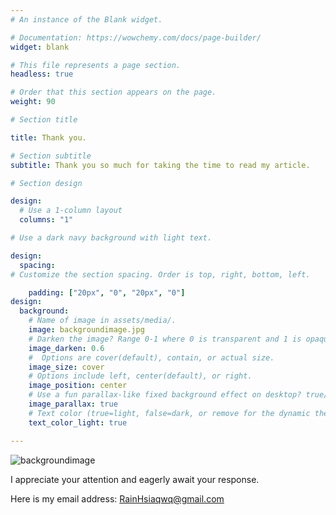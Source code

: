 ```yaml
---
# An instance of the Blank widget.

# Documentation: https://wowchemy.com/docs/page-builder/
widget: blank

# This file represents a page section.
headless: true

# Order that this section appears on the page.
weight: 90

# Section title

title: Thank you. 

# Section subtitle
subtitle: Thank you so much for taking the time to read my article.

# Section design

design:
  # Use a 1-column layout
  columns: "1"

# Use a dark navy background with light text.

design:
  spacing:
# Customize the section spacing. Order is top, right, bottom, left.

​    padding: ["20px", "0", "20px", "0"]
design:
  background:
    # Name of image in assets/media/.
​    image: backgroundimage.jpg
    # Darken the image? Range 0-1 where 0 is transparent and 1 is opaque.
​    image_darken: 0.6
    #  Options are cover(default), contain, or actual size.
​    image_size: cover
    # Options include left, center(default), or right.
​    image_position: center
    # Use a fun parallax-like fixed background effect on desktop? true/false
​    image_parallax: true
    # Text color (true=light, false=dark, or remove for the dynamic theme color).
​    text_color_light: true

---
```


![backgroundimage](https://s2.loli.net/2022/06/28/YGhv3P2cJyaSLkj.jpg)

I appreciate your attention and eagerly await your response.

Here is my email address: RainHsiaqwq@gmail.com